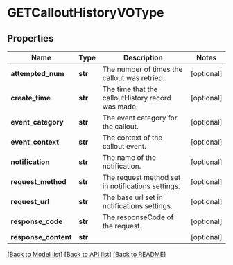 # GETCalloutHistoryVOType

## Properties
Name | Type | Description | Notes
------------ | ------------- | ------------- | -------------
**attempted_num** | **str** | The number of times the callout was retried.  | [optional] 
**create_time** | **str** | The time that the calloutHistory record was made.  | [optional] 
**event_category** | **str** | The event category for the callout.  | [optional] 
**event_context** | **str** | The context of the callout event.  | [optional] 
**notification** | **str** | The name of the notification.  | [optional] 
**request_method** | **str** | The request method set in notifications settings.  | [optional] 
**request_url** | **str** | The base url set in notifications settings.  | [optional] 
**response_code** | **str** | The responseCode of the request.  | [optional] 
**response_content** | **str** |  | [optional] 

[[Back to Model list]](../README.md#documentation-for-models) [[Back to API list]](../README.md#documentation-for-api-endpoints) [[Back to README]](../README.md)

